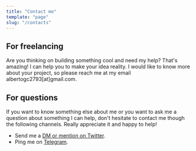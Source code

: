 ```yaml
---
title: "Contact me"
template: "page"
slug: "/contacts"
---
```


## For freelancing

Are you thinking on building something cool and need my help? That's amazing! I can help you to make your idea reality. I would like to know more about your project, so please reach me at my email albertogc2793[at]gmail.com.

## For questions

If you want to know something else about me or you want to ask me a question about something I can help, don't hesitate to contact me though the following channels. Really appreciate it and happy to help!

- Send me a [DM or mention on Twitter](https://twitter.com/_albertogallego).
- Ping me on [Telegram](https://t.me/albertogallego).
